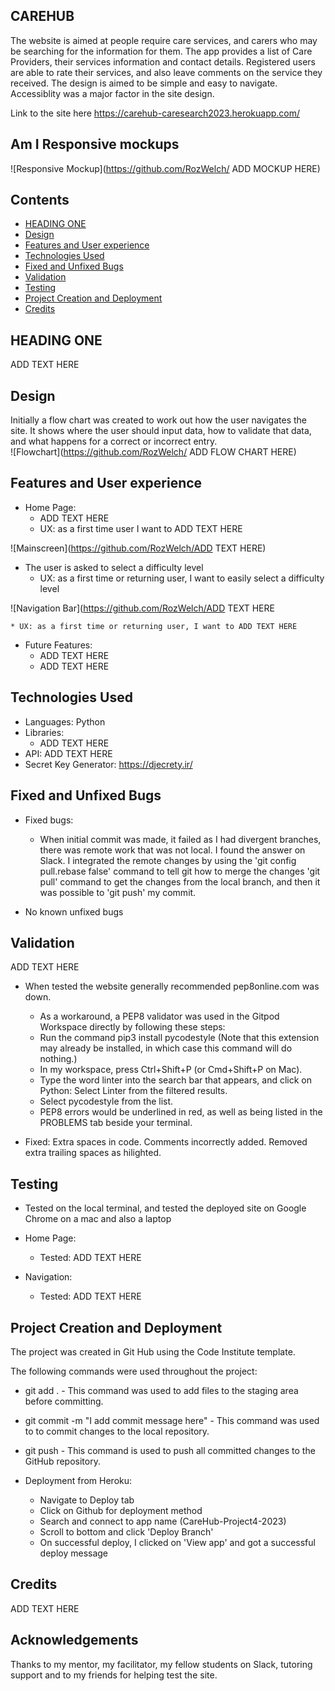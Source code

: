 ## CAREHUB
The website is aimed at people require care services, and carers who may be searching for the information for them.
The app provides a list of Care Providers, their services information and contact details. Registered users are able to rate their services, and also leave comments on the service they received.
The design is aimed to be simple and easy to navigate. Accessiblity was a major factor in the site design. 

Link to the site here https://carehub-caresearch2023.herokuapp.com/

## Am I Responsive mockups
![Responsive Mockup](https://github.com/RozWelch/ ADD MOCKUP HERE)

## Contents
* [HEADING ONE](#How-to-play)
* [Design](#Design)
* [Features and User experience](#Features-and-User-experience)
* [Technologies Used](#Technologies-Used)
* [Fixed and Unfixed Bugs](#Fixed-and-Unfixed-Bugs)
* [Validation](#Validation)
* [Testing](#Testing)
* [Project Creation and Deployment](#Project-Creation-and-Deployment)
* [Credits](#Credits)

## HEADING ONE

ADD TEXT HERE

## Design 

Initially a flow chart was created to work out how the user navigates the site. It shows where the user should input data, how to validate that data, and what happens for a correct or incorrect entry.  
![Flowchart](https://github.com/RozWelch/ ADD FLOW CHART HERE)

## Features and User experience

* Home Page:
    * ADD TEXT HERE
    * UX: as a first time user I want to ADD TEXT HERE

![Mainscreen](https://github.com/RozWelch/ADD TEXT HERE)
    
* The user is asked to select a difficulty level
    * UX: as a first time or returning user, I want to easily select a difficulty level

![Navigation Bar](https://github.com/RozWelch/ADD TEXT HERE

    * UX: as a first time or returning user, I want to ADD TEXT HERE


* Future Features: 
    * ADD TEXT HERE
    * ADD TEXT HERE

## Technologies Used

* Languages: Python 
* Libraries:  
    * ADD TEXT HERE
* API: ADD TEXT HERE  
* Secret Key Generator: https://djecrety.ir/

## Fixed and Unfixed Bugs

* Fixed bugs:
    * When initial commit was made, it failed as I had divergent branches, there was remote work that was not local. I found the answer on Slack. I integrated the remote changes by using the 'git config pull.rebase false' command to tell git how to merge the changes 'git pull' command to get the changes from the local branch, and then it was possible to 'git push' my commit.

* No known unfixed bugs

## Validation 

ADD TEXT HERE
* When tested the website generally recommended pep8online.com was down. 
    * As a workaround, a PEP8 validator was used in the Gitpod Workspace directly by following these steps:
    * Run the command pip3 install pycodestyle (Note that this extension may already be installed, in which case this command will do nothing.)
    * In my workspace, press Ctrl+Shift+P (or Cmd+Shift+P on Mac).
    * Type the word linter into the search bar that appears, and click on Python: Select Linter from the filtered results.
    * Select pycodestyle from the list.
    * PEP8 errors would be underlined in red, as well as being listed in the PROBLEMS tab beside your terminal.

* Fixed: Extra spaces in code. Comments incorrectly added. Removed extra trailing spaces as hilighted.   

## Testing

* Tested on the local terminal, and tested the deployed site on Google Chrome on a mac and also a laptop

* Home Page:
    * Tested: ADD TEXT HERE

* Navigation:
    * Tested: ADD TEXT HERE

## Project Creation and Deployment

The project was created in Git Hub using the Code Institute template.

The following commands were used throughout the project:
* git add . - This command was used to add files to the staging area before committing.
* git commit -m "I add commit message here" - This command was used to to commit changes to the local repository.
* git push - This command is used to push all committed changes to the GitHub repository. 

* Deployment from Heroku:    
    * Navigate to Deploy tab 
    * Click on Github for deployment method
    * Search and connect to app name (CareHub-Project4-2023)
    * Scroll to bottom and click 'Deploy Branch'
    * On successful deploy, I clicked on 'View app' and got a successful deploy message

## Credits

ADD TEXT HERE

## Acknowledgements
Thanks to my mentor, my facilitator, my fellow students on Slack, tutoring support and to my friends for helping test the site.